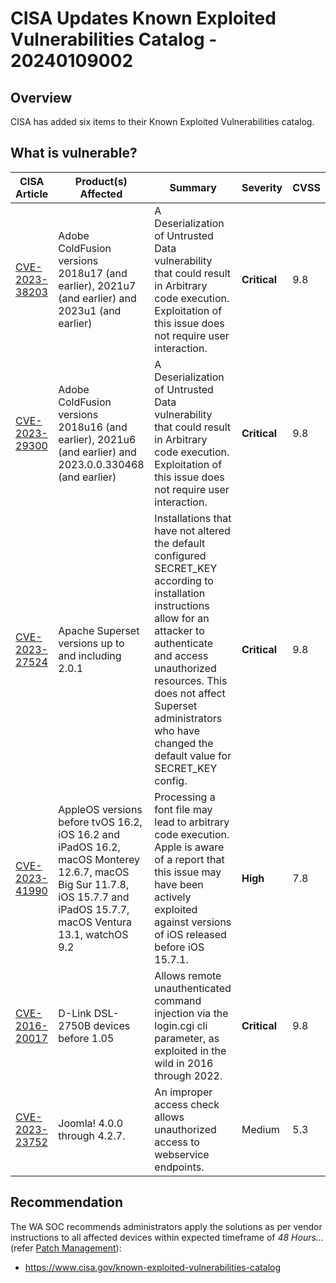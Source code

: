 # CISA Updates Known Exploited Vulnerabilities Catalog - 20240109002

## Overview

CISA has added six items to their Known Exploited Vulnerabilities catalog.


## What is vulnerable?

| CISA Article | Product(s) Affected | Summary | Severity | CVSS
| --- | --- |--- | --- | --- |
| [CVE-2023-38203](https://nvd.nist.gov/vuln/detail/CVE-2023-38203) | Adobe ColdFusion versions 2018u17 (and earlier), 2021u7 (and earlier) and 2023u1 (and earlier) | A Deserialization of Untrusted Data vulnerability that could result in Arbitrary code execution. Exploitation of this issue does not require user interaction. | **Critical** | 9.8  |
| [CVE-2023-29300](https://nvd.nist.gov/vuln/detail/CVE-2023-29300) | Adobe ColdFusion versions 2018u16 (and earlier), 2021u6 (and earlier) and 2023.0.0.330468 (and earlier) | A Deserialization of Untrusted Data vulnerability that could result in Arbitrary code execution. Exploitation of this issue does not require user interaction. | **Critical** | 9.8  |
| [CVE-2023-27524](https://nvd.nist.gov/vuln/detail/CVE-2023-27524) | Apache Superset versions up to and including 2.0.1 | Installations that have not altered the default configured SECRET_KEY according to installation instructions allow for an attacker to authenticate and access unauthorized resources. This does not affect Superset administrators who have changed the default value for SECRET_KEY config. | **Critical** | 9.8 |
| [CVE-2023-41990](https://nvd.nist.gov/vuln/detail/CVE-2023-41990) | AppleOS versions before tvOS 16.2, iOS 16.2 and iPadOS 16.2, macOS Monterey 12.6.7, macOS Big Sur 11.7.8, iOS 15.7.7 and iPadOS 15.7.7, macOS Ventura 13.1, watchOS 9.2 | Processing a font file may lead to arbitrary code execution. Apple is aware of a report that this issue may have been actively exploited against versions of iOS released before iOS 15.7.1. | **High** | 7.8 |
| [CVE-2016-20017](https://nvd.nist.gov/vuln/detail/CVE-2016-20017) | D-Link DSL-2750B devices before 1.05 | Allows remote unauthenticated command injection via the login.cgi cli parameter, as exploited in the wild in 2016 through 2022. | **Critical** | 9.8 |
| [CVE-2023-23752](https://nvd.nist.gov/vuln/detail/CVE-2023-23752) | Joomla! 4.0.0 through 4.2.7. | An improper access check allows unauthorized access to webservice endpoints. | Medium | 5.3 |


## Recommendation

The WA SOC recommends administrators apply the solutions as per vendor instructions to all affected devices within expected timeframe of *48 Hours...* (refer [Patch Management](../guidelines/patch-management.md)):

- <https://www.cisa.gov/known-exploited-vulnerabilities-catalog>
